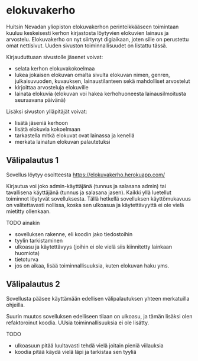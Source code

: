 # elokuvakerho

Huitsin Nevadan yliopiston elokuvakerhon perinteikkääseen toimintaan kuuluu keskeisesti kerhon kirjastosta löytyvien elokuvien lainaus ja arvostelu. Elokuvakerho on nyt siirtynyt digiaikaan, joten sille on perustettu omat nettisivut. Uuden sivuston toiminnallisuudet on listattu tässä.

Kirjauduttuaan sivustolle jäsenet voivat:
-	selata kerhon elokuvakokoelmaa
-	lukea jokaisen elokuvan omalta sivulta elokuvan nimen, genren, julkaisuvuoden, kuvauksen, lainaustilanteen sekä mahdolliset arvostelut
-	kirjoittaa arvosteluja elokuville
-	lainata elokuvia (elokuvan voi hakea kerhohuoneesta lainausilmoitusta seuraavana päivänä)

Lisäksi sivuston ylläpitäjät voivat:
-	lisätä jäseniä kerhoon
-	lisätä elokuvia kokoelmaan
-	tarkastella mitkä elokuvat ovat lainassa ja kenellä
-	merkata lainatun elokuvan palautetuksi

## Välipalautus 1 ##

Sovellus löytyy osoitteesta https://elokuvakerho.herokuapp.com/

Kirjautua voi joko admin-käyttäjänä (tunnus ja salasana admin) tai tavallisena käyttäjänä (tunnus ja salasana jasen). Kaikki yllä luetellut toiminnot löytyvät sovelluksesta. Tällä hetkellä sovelluksen käyttömukavuus on valitettavasti nollissa, koska sen ulkoasua ja käytettävyyttä ei ole vielä mietitty ollenkaan.

TODO ainakin
- sovelluksen rakenne, eli koodin jako tiedostoihin
- tyylin tarkistaminen
- ulkoasu ja käytettävyys (joihin ei ole vielä siis kiinnitetty lainkaan huomiota)
- tietoturva
- jos on aikaa, lisää toiminnallisuuksia, kuten elokuvan haku yms.

## Välipalautus 2 ##

Sovellusta pääsee käyttämään edellisen välipalautuksen yhteen merkatuilla ohjeilla. 

Suurin muutos sovelluksen edelliseen tilaan on ulkoasu, ja tämän lisäksi olen refaktoroinut koodia. UUsia toiminnallisuuksia ei ole lisätty. 

TODO
- ulkoasuun pitää luultavasti tehdä vielä joitain pieniä viilauksia
- koodia pitää käydä vielä läpi ja tarkistaa sen tyyliä